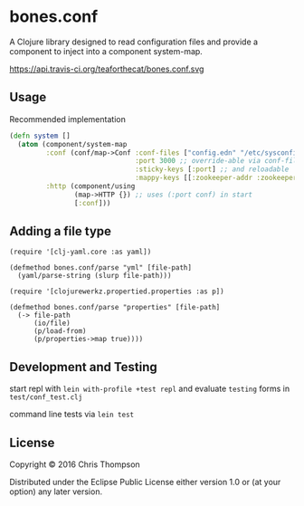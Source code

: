 # bones.conf

A Clojure library designed to read configuration files and provide a
component to inject into a component system-map.


https://api.travis-ci.org/teaforthecat/bones.conf.svg


## Usage

Recommended implementation

```clojure
(defn system []
  (atom (component/system-map
         :conf (conf/map->Conf :conf-files ["config.edn" "/etc/sysconfig/app.properties"]
                               :port 3000 ;; override-able via conf-files
                               :sticky-keys [:port] ;; and reloadable
                               :mappy-keys [[:zookeeper-addr :zookeeper/address]]) ;;same value
         :http (component/using
                (map->HTTP {}) ;; uses (:port conf) in start
                [:conf]))

```

## Adding a file type

```
(require '[clj-yaml.core :as yaml])

(defmethod bones.conf/parse "yml" [file-path]
  (yaml/parse-string (slurp file-path)))
```


```
(require '[clojurewerkz.propertied.properties :as p])

(defmethod bones.conf/parse "properties" [file-path]
  (-> file-path
      (io/file)
      (p/load-from)
      (p/properties->map true))))
```

## Development and Testing

start repl with `lein with-profile +test repl` and evaluate `testing` forms in `test/conf_test.clj`

command line tests via `lein test`


## License

Copyright © 2016 Chris Thompson

Distributed under the Eclipse Public License either version 1.0 or (at
your option) any later version.
